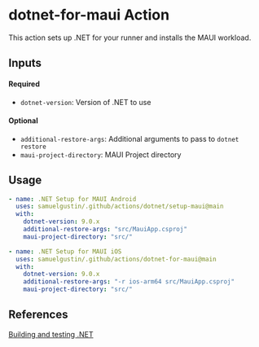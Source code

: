 # dotnet-for-maui Action

This action sets up .NET for your runner and installs the MAUI workload.

## Inputs

#### Required

- `dotnet-version`: Version of .NET to use

#### Optional

- `additional-restore-args`: Additional arguments to pass to `dotnet restore`
- `maui-project-directory`: MAUI Project directory

## Usage

```yaml
- name: .NET Setup for MAUI Android
  uses: samuelgustin/.github/actions/dotnet/setup-maui@main
  with:
    dotnet-version: 9.0.x
    additional-restore-args: "src/MauiApp.csproj"
    maui-project-directory: "src/"

- name: .NET Setup for MAUI iOS
  uses: samuelgustin/.github/actions/dotnet-for-maui@main
  with:
    dotnet-version: 9.0.x
    additional-restore-args: "-r ios-arm64 src/MauiApp.csproj"
    maui-project-directory: "src/"
```

## References

[Building and testing .NET](https://docs.github.com/en/actions/use-cases-and-examples/building-and-testing/building-and-testing-net)

